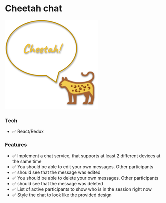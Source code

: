 # Cheetah chat

![Default view](assets/screenshots/default-logo.png "Default view")

### Tech
- ✅ React/Redux

### Features
- ✅ Implement a chat service, that supports at least 2 different devices at the same time
- ✅ You should be able to edit your own messages. Other participants
- ✅ should see that the message was edited
- ✅ You should be able to delete your own messages. Other participants
- ✅ should see that the message was deleted
- ✅ List of active participants to show who is in the session right now
- ✅ Style the chat to look like the provided design